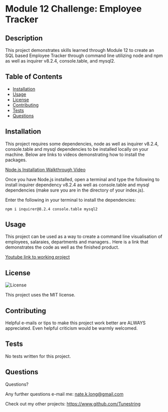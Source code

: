 # Module 12 Challenge: Employee Tracker

## Description

This project demonstrates skills learned through Module 12 to create an SQL based Employee Tracker through command line utilizing node and npm as well as inquirer v8.2.4, console.table, and mysql2.

## Table of Contents
- [Installation](#installation)
- [Usage](#usage)
- [License](#license)
- [Contributing](#contributing)
- [Tests](#tests)
- [Questions](#questions)

## Installation
This project requires some dependencies, node as well as inquirer v8.2.4, console.table and mysql dependencies to be installed locally on your machine. Below are links to videos demonstrating how to install the packages.

[Node.js Installation Walkthrough Video](https://youtu.be/q5uAZbd4r3I)  

Once you have Node.js installed, open a terminal and type the following to install inquirer dependency v8.2.4 as well as console.table and mysql dependencies (make sure you are in the directory of your index.js).

Enter the following in your terminal to install the dependencies:
```
npm i inquirer@8.2.4 console.table mysql2
```
## Usage

This project can be used as a way to create a command line visualisation of employees, salaraies, departments and managers..
Here is a link that demonstrates the code as well as the finished product.

[Youtube link to working project](https://www.youtube.com/watch?v=lV1xsT-yjgI)

## License

![License](https://img.shields.io/badge/License-MIT-brightgreen.svg)


This project uses the MIT license.

## Contributing

Helpful e-mails or tips to make this project work better are ALWAYS appreciated. Even helpful criticism would be warmly welcomed.

## Tests

No tests written for this project.

## Questions

Questions?

Any further questions e-mail me: nate.k.long@gmail.com

Check out my other projects: https://www.github.com/Tunestring